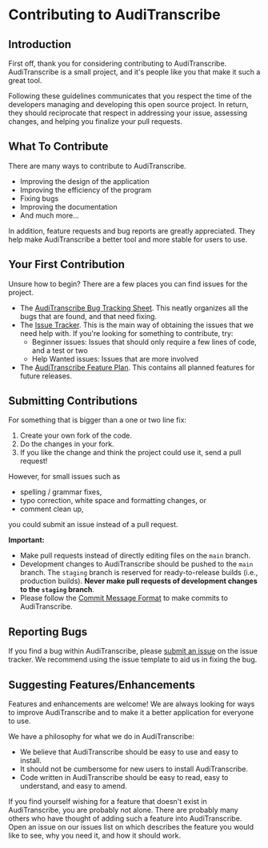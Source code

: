 # Contributing to AudiTranscribe

## Introduction

First off, thank you for considering contributing to AudiTranscribe. AudiTranscribe is a small project, and it's people
like you that make it such a great tool.

Following these guidelines communicates that you respect the time of the developers managing and developing this open
source project. In return, they should reciprocate that respect in addressing your issue, assessing changes, and helping
you finalize your pull requests.

## What To Contribute

There are many ways to contribute to AudiTranscribe.

- Improving the design of the application
- Improving the efficiency of the program
- Fixing bugs
- Improving the documentation
- And much more...

In addition, feature requests and bug reports are greatly appreciated. They help make AudiTranscribe a better tool and
more stable for users to use.

## Your First Contribution

Unsure how to begin? There are a few places you can find issues for the project.

- The [AudiTranscribe Bug Tracking Sheet](https://github.com/orgs/AudiTranscribe/projects/2). This neatly organizes all
  the bugs that are found, and that need fixing.
- The [Issue Tracker](https://github.com/AudiTranscribe/AudiTranscribe/issues). This is the main way of obtaining the
  issues that we need help with. If you're looking for something to contribute, try:
    - Beginner issues: Issues that should only require a few lines of code, and a test or two
    - Help Wanted issues: Issues that are more involved
- The [AudiTranscribe Feature Plan](https://github.com/orgs/AudiTranscribe/projects/3). This contains all planned
  features for future releases.

## Submitting Contributions

For something that is bigger than a one or two line fix:

1. Create your own fork of the code.
2. Do the changes in your fork.
3. If you like the change and think the project could use it, send a pull request!

However, for small issues such as

- spelling / grammar fixes,
- typo correction, white space and formatting changes, or
- comment clean up,

you could submit an issue instead of a pull request.

**Important:**

- Make pull requests instead of directly editing files on the `main` branch.
- Development changes to AudiTranscribe should be pushed to the `main` branch. The `staging` branch is reserved for
  ready-to-release builds (i.e., production builds). **Never make pull requests of development changes to the `staging`
  branch**.
- Please follow the [Commit Message Format](commit_message_format.md) to make commits to AudiTranscribe.

## Reporting Bugs

If you find a bug within AudiTranscribe, please
[submit an issue](https://github.com/AudiTranscribe/AudiTranscribe/issues) on the issue tracker. We recommend using the
issue template to aid us in fixing the bug.

## Suggesting Features/Enhancements

Features and enhancements are welcome! We are always looking for ways to improve AudiTranscribe and to make it a better
application for everyone to use.

We have a philosophy for what we do in AudiTranscribe:

- We believe that AudiTranscribe should be easy to use and easy to install.
- It should not be cumbersome for new users to install AudiTranscribe.
- Code written in AudiTranscribe should be easy to read, easy to understand, and easy to amend.

If you find yourself wishing for a feature that doesn't exist in AudiTranscribe, you are probably not alone. There are
probably many others who have thought of adding such a feature into AudiTranscribe. Open an issue on our issues list on
which describes the feature you would like to see, why you need it, and how it should work.
